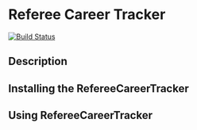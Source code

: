 # Referee Career Tracker

[![Build Status](https://dev.azure.com/srhodgson/RefereeCareerTracker/_apis/build/status/srhodgson.RefereeCareerTracker?branchName=main)](https://dev.azure.com/srhodgson/RefereeCareerTracker/_build/latest?definitionId=4&branchName=main)

## Description

## Installing the RefereeCareerTracker

## Using RefereeCareerTracker


